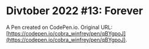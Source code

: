 # Divtober 2022 #13: Forever

A Pen created on CodePen.io. Original URL: [https://codepen.io/cobra_winfrey/pen/qBYgpoJ](https://codepen.io/cobra_winfrey/pen/qBYgpoJ).

